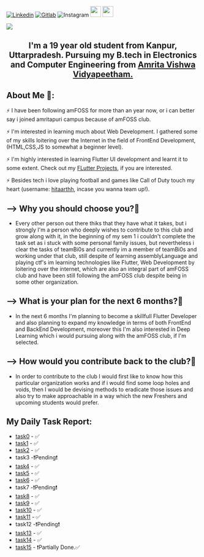   <a href="https://in.linkedin.com/in/hitarth-anand-rohra-956795188?trk=public_profile_browsemap" target="_blank"><img alt="Linkedin" src="https://img.shields.io/badge/LinkedIn-0077B5?style=for-the-badge&logo=linkedin&logoColor=white"></a>   <a href="https://gitlab.com/hitaarthh" target="_blank"><img alt="Gitlab" src="https://img.shields.io/badge/GitLab-330F63?style=for-the-badge&logo=gitlab&logoColor=white"></a> ![Instagram](https://img.shields.io/badge/<hitaarthh>-%23E4405F.svg?style=for-the-badge&logo=Instagram&logoColor=white) <a href="https://hitaarthh.github.io/" target="_main"><img src="https://img.shields.io/badge/-Portfolio%20%F0%9F%92%BC-green[700]" height="28"></a> <a href="https://docs.google.com/document/d/1sLvaJYe4Q1w-GBkPVYiIw6XxTlpcjZHbNcZu45K16G8/edit?usp=sharing"><img src="https://img.shields.io/badge/-TaskList%3A-green[700]" height="28"></a>



![](https://readme-typing-svg.herokuapp.com?size=35&color=5C89F7&background=3FCBFF00&center=true&multiline=true&width=1000&height=90&lines=Hey+there%2C+I'm+Hitarth+Anand+Rohra!!👋🏻;Welcome+To+My+amFOSS-tasks+Repository.😇)

<div align="center">
<h2>I'm a 19 year old student from Kanpur, Uttarpradesh. Pursuing my B.tech in Electronics and Computer Engineering from <a href="https://amrita.edu/" target="_blank">Amrita Vishwa Vidyapeetham.</a>
</div>

## About Me 🤔: 
⚡️ I have been following amFOSS for more than an year now, or i can better say i joined amritapuri campus
because of amFOSS club.

⚡️ I'm interested in learning much about Web Development. I gathered some of my skills loitering over the Internet
in the field of FrontEnd Development, (HTML,CSS,JS to somewhat a beginner level).

⚡️ I'm highly interested in learning Flutter UI development and learnt it to some extent. Check out my [FLutter
Projects](https://github.com/hitaarthh/Flutter-Projects), if you are interested.

⚡️ Besides tech i love playing football and games like Call of Duty touch my heart (username: [hitaarthh](), incase you
wanna team up!).
  
## --> Why you should choose you?🤔
  - Every other person out there thiks that they have what it takes, but i strongly I'm a person who deeply wishes to contribute to this club and grow along with it, in the beginning of my sem 1 i couldn't complete the task set as i stuck with some personal family issues, but nevertheless i clear the tasks of teamBi0s and currently im a member of teamBi0s and working under that club, still despite of learning assemblyLanguage and playing ctf's im learning technologies like Flutter, Web Development by loitering over the internet, which are also an integral part of amFOSS club and have been still following the amFOSS club despite being in some other organization.
  
## --> What is your plan for the next 6 months?🤔
  - In the next 6 months I'm planning to become a skillfull Flutter Developer and also planning to expand my knowledge in terms of both FrontEnd and BackEnd Development, moreover this I'm also interested in Deep Learning which i would pursuing along with the amFOSS club, if I'm selected.
 
## --> How would you contribute back to the club?🤔
  - In order to contribute to the club I would first like to know how this particular organization works and if i would find some loop holes and voids, then I would be devising methods to eradicate those issues and also try to make approachable in a way which the new Freshers and upcoming students would prefer.

## My Daily Task Report:

- [task0](https://github.com/hitaarthh/amFOSS-tasks/tree/main/task0) - ✅
- [task1](https://github.com/hitaarthh/amFOSS-tasks/tree/main/task1) - ✅
- [task2](https://github.com/hitaarthh/amFOSS-tasks/tree/main/task2) - ✅
- task3 -❗Pending❗️
- [task4](https://github.com/hitaarthh/amFOSS-tasks/tree/main/task04) - ✅ 
- [task5](https://github.com/hitaarthh/amFOSS-tasks/tree/main/task05) - ✅
- [task6](https://github.com/hitaarthh/amFOSS-tasks/tree/main/task6) - ✅
- task7 -❗️Pending❗️
- [task8](https://github.com/hitaarthh/amFOSS-tasks/tree/main/task8) - ✅
- [task9](https://github.com/hitaarthh/amFOSS-tasks/tree/main/task9) - ✅
- [task10](https://github.com/hitaarthh/amFOSS-tasks/tree/main/task10) - ✅
- [task11](https://github.com/hitaarthh/amFOSS-tasks/tree/main/task11) - ✅
- task12 -❗️Pending❗️
- [task13](https://github.com/hitaarthh/amFOSS-tasks/tree/main/task13) - ✅
- [task14](https://github.com/hitaarthh/amFOSS-tasks/tree/main/task11) - ✅
- [task15](https://github.com/hitaarthh/amFOSS-tasks/tree/main/task11) - ❗️Partially Done.✅

